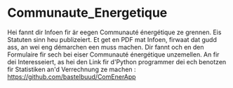 # Communaute_Energetique
Hei fannt dir Infoen fir är eegen Communauté énergétique ze grennen.
Eis Statuten sinn heu publizeiert.
Et get en PDF mat Infoen, firwaat dat gudd ass, an wei eng démarchen een muss machen.
Dir fannt och en den Formulaire fir sech bei eiser Communauté énergétique unzemellen.
An fir dei Interesseiert, as hei den Link fir d'Python programmer dei ech benotzen fir Statistiken an'd Verrechnung ze machen : https://github.com/bastelbuud/ComEnerApp

